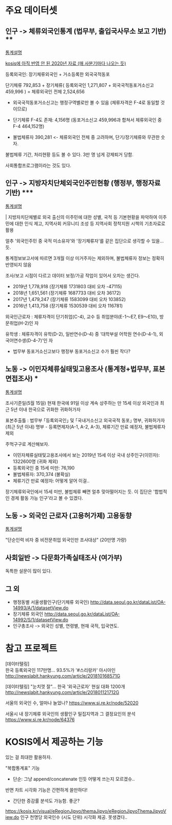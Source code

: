# 주요 데이터셋

## 인구 -> 체류외국인통계 (법무부, 출입국사무소 보고 기반) **

[통계설명](http://meta.narastat.kr/metasvc/svc/SvcMetaDcDtaPopup.do?orgId=111&confmNo=111001&kosisYn=Y)

[kosis에 아직 반영 안 된 2020년 자료 (매 사분기마다 나오는 듯)](https://www.immigration.go.kr/immigration/1569/subview.do?enc=Zm5jdDF8QEB8JTJGYmJzJTJGaW1taWdyYXRpb24lMkYyMjclMkY1NDMwNDElMkZhcnRjbFZpZXcuZG8lM0ZwYXNzd29yZCUzRCUyNnJnc0JnbmRlU3RyJTNEJTI2YmJzQ2xTZXElM0QlMjZyZ3NFbmRkZVN0ciUzRCUyNmlzVmlld01pbmUlM0RmYWxzZSUyNnBhZ2UlM0QxJTI2YmJzT3BlbldyZFNlcSUzRCUyNnNyY2hDb2x1bW4lM0QlMjZzcmNoV3JkJTNEJTI2)

등록외국인: 장기체류외국인 + 거소등록한 외국국적동포

단기체류 792,853 + 장기체류( 등록외국인 1,271,807 + 외국국적동포거소신고 459,996 )
= 체류외국인 전체 2,524,656

* 외국국적동포거소신고는 행정구역별로만 볼 수 있음 (체류자격은 F-4로 동일할 것이므로)
* 단기체류 F-4도 존재: 4,156명 (동포거소신고 459,996과 합쳐서 체류외국인 중 F-4 464,152명)

* 불법체류자 390,281 <- 체류외국인 전체 중 고려하며, 단기/장기체류와 무관한 숫자.

불법체류 기간, 처리현황 등도 볼 수 있다. 3만 명 넘게 강제퇴거 당함.

사회통합프로그램이라는 것도 있다.

## 인구 -> 지방자치단체외국인주민현황 (행정부, 행정자료 기반) ***

[통계설명](http://meta.narastat.kr/metasvc/svc/SvcMetaDcDtaPopup.do?orgId=110&confmNo=110025&kosisYn=Y)

| 지방자치단체별로 외국 출신의 이주민에 대한 성별, 국적 등 기본현황을 파악하여 이주민에 대한 인식 제고, 지역사회 커뮤니티 조성 등 지역사회 정착지원 시책의 기초자료로 활용

얼추 '외국인주민 중 국적 미소유자'와 '장기체류자'를 같은 집단으로 생각할 수 있을...듯.

통계정보보고서에 따르면 3개월 이상 미거주자는 제외하며, 불법체류자 정보는 정확히 반영되지 않음

조사/보고 시점이 다르고 데이터 보정/가공 작업이 있어서 오차는 생긴다.

- 2019년 1,778,918 (장기체류 1731803 대비 오차 -47115)
- 2018년 1,651,561 (장기체류 1687733 대비 오차 36172)
- 2017년 1,479,247 (장기체류 1583099 대비 오차 103852)
- 2016년 1,413,758 (장기체류 1530539 대비 오차 116781)

외국인근로자 : 체류자격이 단기취업(C-4), 교수 등 취업분야(E-1～E7, E9～E10), 방문취업(H-2)인 자

유학생 : 체류자격이 유학(D-2), 일반연수(D-4) 중 ‘대학부설 어학원 연수(D-4-1), 외국어연수생(D-4-7)’인 자

* 법무부 동포거소신고보다 행정부 동포거소신고 수가 훨씬 작다?

## 노동 -> 이민자체류실태및고용조사 (통계청+법무부, 표본면접조사) *

[통계설명](http://meta.narastat.kr/metasvc/svc/SvcMetaDcDtaPopup.do?orgId=101&confmNo=920018&kosisYn=Y)

조사기준일(5월 15일) 현재 한국에 91일 이상 계속 상주하는 만 15세 이상 외국인과 최근 5년 이내 한국으로 귀화한 귀화허가자

표본추출틀 : 법무부 ｢등록외국인｣ 및 ｢국내거소신고 외국국적 동포｣ 명부, 귀화허가자(최근 5년 이내) 명부 - 등록면제자(A-1, A-2, A-3), 체류기간 만료 예정자, 불법체류자 제외

주먹구구로 계산해보자. 

- 이민자체류실태및고용조사에서 보는 2019년 15세 이상 국내 상주인구(이민자): 1322600명 (귀화 제외)
- 등록외국인 중 15세 미만: 76,190
- 불법체류자: 370,374 (불확실)
- 체류기간 만료 예정자: 어떻게 알어 이걸..

장기체류외국인에서 15세 미만, 불법체류 빼면 얼추 맞아떨어지는 듯. 이 집단은 '합법적인 경제 활동 가능 인구'라고 볼 수 있겠다.

## 노동 -> 외국인 근로자 (고용허가제) 고용동향

[통계설명](http://meta.narastat.kr/metasvc/svc/SvcMetaDcDtaPopup.do?orgId=118&confmNo=118027&kosisYn=Y)

"단순인력 비자 중 비전문취업 외국인만 조사대상" (20만명 가량)

## 사회일반 -> 다문화가족실태조사 (여가부)

독특한 설문이 많이 있다.

## 그 외

- 행정동별 서울생활인구(단기체류 외국인) http://data.seoul.go.kr/dataList/OA-14993/A/1/datasetView.do
- 장기체류 외국인 http://data.seoul.go.kr/dataList/OA-14992/S/1/datasetView.do
- 인구총조사 -> 외국인 성별, 연령별, 현재 국적, 입국연도.

# 참고 프로젝트

[데이터텔링]  
한국 등록외국인 117만명…
93.5%가 '#스리랑카' 아시아인
http://newslabit.hankyung.com/article/201810168571G

[데이터텔링]
"눈치껏 잘"…
한국 '외국근로자' 현실 대화 1200개
http://newslabit.hankyung.com/article/201801121712G

서울의 외국인 수, 얼마나 늘었나?
https://www.si.re.kr/node/52020

서울시 내 장기체류 외국인의 생활인구 밀집지역과 그 결정요인의 분석
https://www.si.re.kr/node/64376


# KOSIS에서 제공하는 기능

있는 걸 최대한 활용하자.

"복합통계표" 기능
- 단순: 그냥 append/concatenate 인듯
어떻게 쓰는지 모르겠슈..

반면 차트 시각화 기능은 간편하게 쓸만하다!
+ 간단한 증감률 분석도 가능함. 좋군?

https://kosis.kr/visual/eRegionJipyo/themaJipyo/eRegionJipyoThemaJipyoView.do
인구 천명당 외국인수 (시도 단위) 시각화 제공. 못생겼다..
